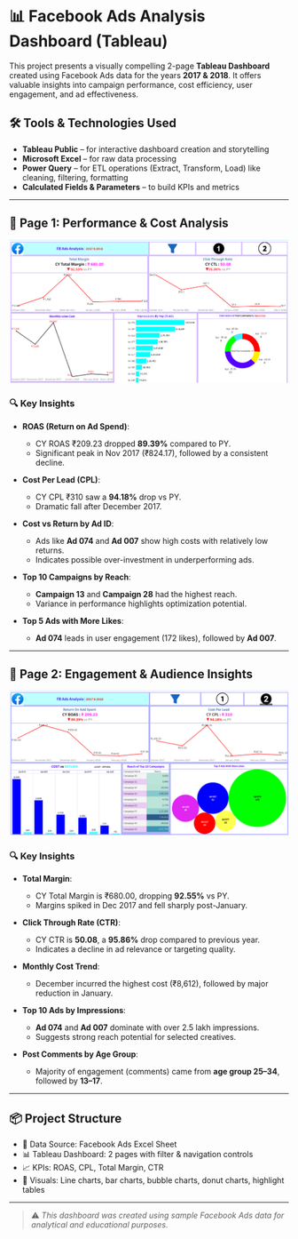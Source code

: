# 📊 Facebook Ads Analysis Dashboard (Tableau)

This project presents a visually compelling 2-page **Tableau Dashboard** created using Facebook Ads data for the years **2017 & 2018**. It offers valuable insights into campaign performance, cost efficiency, user engagement, and ad effectiveness.

## 🛠 Tools & Technologies Used

- **Tableau Public** – for interactive dashboard creation and storytelling  
- **Microsoft Excel** – for raw data processing  
- **Power Query** – for ETL operations (Extract, Transform, Load) like cleaning, filtering, formatting  
- **Calculated Fields & Parameters** – to build KPIs and metrics

---

## 📄 Page 1: Performance & Cost Analysis

![Page 1 Screenshot](https://github.com/Rajkumar-dataanalyst/Media_Analysis-Project/blob/main/FB_TABLEAU_IMAGE-1.png?raw=true)

### 🔍 Key Insights

- **ROAS (Return on Ad Spend)**:  
  - CY ROAS ₹209.23 dropped **89.39%** compared to PY.  
  - Significant peak in Nov 2017 (₹824.17), followed by a consistent decline.

- **Cost Per Lead (CPL)**:  
  - CY CPL ₹310 saw a **94.18%** drop vs PY.  
  - Dramatic fall after December 2017.

- **Cost vs Return by Ad ID**:  
  - Ads like **Ad 074** and **Ad 007** show high costs with relatively low returns.  
  - Indicates possible over-investment in underperforming ads.

- **Top 10 Campaigns by Reach**:  
  - **Campaign 13** and **Campaign 28** had the highest reach.  
  - Variance in performance highlights optimization potential.

- **Top 5 Ads with More Likes**:  
  - **Ad 074** leads in user engagement (172 likes), followed by **Ad 007**.

---

## 📄 Page 2: Engagement & Audience Insights

![Page 2 Screenshot](https://github.com/Rajkumar-dataanalyst/Media_Analysis-Project/blob/main/FB_TABLEAU_IMAGE-2.png?raw=true)

### 🔍 Key Insights

- **Total Margin**:  
  - CY Total Margin is ₹680.00, dropping **92.55%** vs PY.  
  - Margins spiked in Dec 2017 and fell sharply post-January.

- **Click Through Rate (CTR)**:  
  - CY CTR is **50.08**, a **95.86%** drop compared to previous year.  
  - Indicates a decline in ad relevance or targeting quality.

- **Monthly Cost Trend**:  
  - December incurred the highest cost (₹8,612), followed by major reduction in January.

- **Top 10 Ads by Impressions**:  
  - **Ad 074** and **Ad 007** dominate with over 2.5 lakh impressions.  
  - Suggests strong reach potential for selected creatives.

- **Post Comments by Age Group**:  
  - Majority of engagement (comments) came from **age group 25–34**, followed by **13–17**.

---

## 📦 Project Structure

- 📁 Data Source: Facebook Ads Excel Sheet  
- 📊 Tableau Dashboard: 2 pages with filter & navigation controls  
- 📈 KPIs: ROAS, CPL, Total Margin, CTR  
- 📌 Visuals: Line charts, bar charts, bubble charts, donut charts, highlight tables

---

> ⚠️ *This dashboard was created using sample Facebook Ads data for analytical and educational purposes.*


